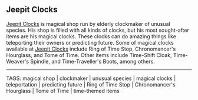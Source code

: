 ## Jeepit Clocks

[Jeepit Clocks](../Places/Jeepit_Clocks.md) is magical shop run by elderly clockmaker of unusual species. His shop is filled with all kinds of clocks, but his most sought-after items are his magical clocks. These clocks can do amazing things like teleporting their owners or predicting future. Some of magical clocks available at [Jeepit Clocks](../Places/Jeepit_Clocks.md) include Ring of Time Stop, Chronomancer's Hourglass, and Tome of Time. Other items include Time-Shift Cloak, Time-Weaver's Spindle, and Time-Traveller's Boots, among others.

---
TAGS: magical shop | clockmaker | unusual species | magical clocks | teleportation | predicting future | Ring of Time Stop | Chronomancer's Hourglass | Tome of Time | time-themed items

